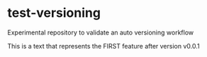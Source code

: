 # test-versioning
Experimental repository to validate an auto versioning workflow

This is a text that represents the FIRST feature after version v0.0.1
